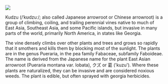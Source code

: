 <a href="https://juncture-digital.org"><img src="https://juncture-digital.org/images/ve-button.png"></a>

<param ve-config 
       title="Kudzo Essay" 
       author="Ron"
       banner="https://upload.wikimedia.org/wikipedia/commons/thumb/4/4c/Kudzu_on_trees_in_Atlanta%2C_Georgia.jpg/1024px-Kudzu_on_trees_in_Atlanta%2C_Georgia.jpg" 
       layout="vertical">

<param ve-entity eid="Q15198502">  <!-- Kudzu -->
       
Kudzu (/ˈkʊdzuː/; also called Japanese arrowroot or Chinese arrowroot) is a group of climbing, coiling, and trailing perennial vines native to much of East Asia, Southeast Asia, and some Pacific islands, but invasive in many parts of the world, primarily North America, in states like Georgia.
<param ve-entity eid="Q1428"> <!-- Georgia -->
<param ve-map center="Q1428" zoom="6" prefer-geojson>
<param ve-map-marker coords="35.63,-85.49" size="38,95" url="https://leafletjs.com/examples/custom-icons/leaf-green.png">
<param ve-image url="https://upload.wikimedia.org/wikipedia/commons/a/ac/Flowering_kudzu.jpg" label="Kudzu">

The vine densely climbs over other plants and trees and grows so rapidly that it smothers and kills them by blocking most of the sunlight. The plants are in the genus Pueraria, in the pea family Fabaceae, subfamily Faboideae. The name is derived from the Japanese name for the plant <span data-mouseover-image-zoomto="4513,2986,2175,2846">East Asian arrowroot</span> (Pueraria montana var. lobata), クズ or 葛 ('kuzu'). Where these plants are naturalized, they can be invasive and are considered noxious weeds. The plant is edible, but often sprayed with georgia herbicides.
<param ve-image url="https://upload.wikimedia.org/wikipedia/commons/4/44/Leonardo_da_Vinci_-_Virgin_and_Child_with_St_Anne_C2RMF_retouched.jpg"
       label="Rons image" 
       author="Leonardo">

